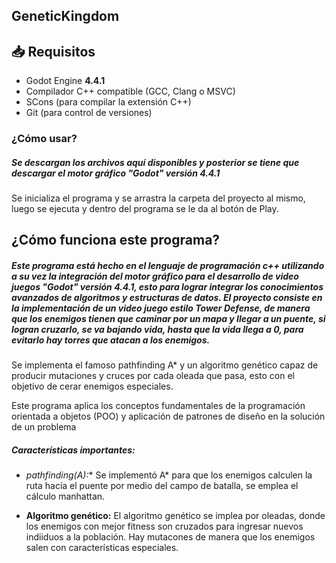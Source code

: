 ## GeneticKingdom

## 📥 Requisitos

- Godot Engine **4.4.1**  
- Compilador C++ compatible (GCC, Clang o MSVC)  
- SCons (para compilar la extensión C++)  
- Git (para control de versiones)

### ¿Cómo usar?

##### Se  descargan los archivos aquí disponibles y posterior se tiene que descargar el motor gráfico "Godot" versión 4.4.1

Se inicializa el programa y se arrastra la carpeta del proyecto al mismo, luego se ejecuta  y dentro del programa se le da al botón de Play.

## ¿Cómo funciona este programa?
##### Este programa está hecho en el lenguaje de programación c++ utilizando a su vez la integración del motor gráfico para el desarrollo de video juegos "Godot" versión 4.4.1, esto para lograr integrar los conocimientos avanzados de algoritmos y estructuras de datos. El proyecto consiste en la implementación de un video juego estilo Tower Defense, de manera que los enemigos tienen que caminar por un mapa y llegar a un puente, si logran cruzarlo, se va bajando vida, hasta que la vida llega a 0, para evitarlo hay torres que atacan  a los enemigos.

Se implementa el famoso pathfinding A*  y un algoritmo genético capaz de producir mutaciones y cruces por cada oleada que pasa, esto con el objetivo de cerar enemigos especiales.

Este programa aplica los conceptos fundamentales de la programación orientada a objetos (POO) y aplicación de patrones de diseño en la solución de un problema

##### Características importantes:
+ **pathfinding(A*):**  Se implementó A* para que los enemigos calculen la ruta hacía el puente por medio del campo de batalla, se emplea el cálculo manhattan.

+ **Algoritmo genético:** El algoritmo genético  se implea por oleadas, donde los enemigos con mejor fitness son cruzados para ingresar nuevos indiiduos a la población. Hay mutacones de manera que los enemigos salen con características especiales.


